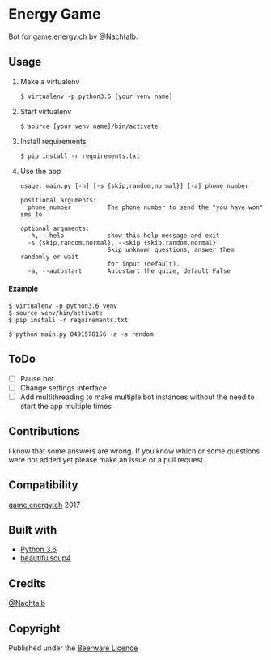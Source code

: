 # Energy Game

Bot for [game.energy.ch](https://game.energy.ch) by [@Nachtalb](https://github.com/Nachtalb).

## Usage

1. Make a virtualenv
    ```
    $ virtualenv -p python3.6 [your venv name]
    ```
2. Start virtualenv
    ```
    $ source [your venv name]/bin/activate
    ```
2. Install requirements
    ```
    $ pip install -r requirements.txt
    ```
3. Use the app
    ```
    usage: main.py [-h] [-s {skip,random,normal}] [-a] phone_number

    positional arguments:
      phone_number          The phone number to send the "you have won" sms to

    optional arguments:
      -h, --help            show this help message and exit
      -s {skip,random,normal}, --skip {skip,random,normal}
                            Skip unknown questions, answer them randomly or wait
                            for input (default).
      -a, --autostart       Autostart the quize, default False
    ```

#### Example

```
$ virtualenv -p python3.6 venv
$ source venv/bin/activate
$ pip install -r requirements.txt

$ python main.py 0491570156 -a -s random
```

## ToDo

- [ ] Pause bot
- [ ] Change settings interface
- [ ] Add multithreading to make multiple bot instances without the need to start the app multiple times

## Contributions

I know that some answers are wrong. If you know which or some questions were not added yet please make an issue or a pull request.

## Compatibility 

[game.energy.ch](https://game.energy.ch) 2017

## Built with

- [Python 3.6](https://www.python.org/)
- [beautifulsoup4](https://www.crummy.com/software/BeautifulSoup/bs4/doc/)

## Credits

[@Nachtalb](https://github.com/Nachtalb)

## Copyright

Published under the [Beerware Licence](https://github.com/Nachtalb/energy_game/blob/master/LICENSE.txt)
